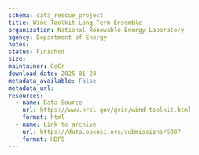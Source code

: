 ```yaml
---
schema: data_rescue_project 
title: Wind Toolkit Long-Term Ensemble
organization: National Renewable Energy Laboratory
agency: Department of Energy
notes: 
status: Finished
size: 
maintainer: CoCr
download_date: 2025-01-24
metadata_available: False
metadata_url: 
resources:
  - name: Data Source
    url: https://www.nrel.gov/grid/wind-toolkit.html
    format: html
  - name: Link to archive
    url: https://data.openei.org/submissions/5987
    format: HDF5
---
```

